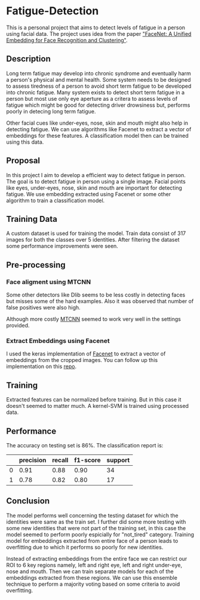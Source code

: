 # Fatigue-Detection
This is a personal project that aims to detect levels of fatigue in a person using facial data. 
The project uses idea from the paper ["FaceNet: A Unified Embedding for Face Recognition and Clustering"](http://arxiv.org/abs/1503.03832).

## Description
Long term fatigue may develop into chronic syndrome and eventually harm a person's physical and mental health. Some system needs to be designed to assess tiredness of a person to avoid short term fatigue to be developed into chronic fatigue. Many system exists to detect short term fatigue in a person but most use only eye aperture as a critera to assess levels of fatigue which might be good for detecting driver drowsiness but, performs poorly in detecing long term fatigue.

Other facial cues like under-eyes, nose, skin and mouth might also help in detecting fatigue. We can use algorithms like Facenet to extract a vector of embeddings for these features. A classification model then can be trained using this data.

## Proposal
In this project I aim to develop a efficient way to detect fatigue in person. The goal is to detect fatigue in person using a single image. 
Facial points like eyes, under-eyes, nose, skin and mouth are important for detecting fatigue. We use embedding extracted using Facenet or some other algorithm to train a classification model.

## Training Data
A custom dataset is used for training the model. Train data consist of 317 images for both the classes over 5 identities. After filtering the dataset some performance improvements were seen.

## Pre-processing

### Face aligment using MTCNN
Some other detectors like Dlib seems to be less costly in detecting faces but misses some of the hard examples. Also it was observed that number of false positives were also high.

Although more costly [MTCNN](https://kpzhang93.github.io/MTCNN_face_detection_alignment/index.html) seemed to work very well in the settings provided.

### Extract Embeddings using Facenet
I used the keras implementation of [Facenet](https://pypi.org/project/keras-facenet/) to extract a vector of embeddings from the cropped images. You can follow up this implementation on this [repo](https://github.com/davidsandberg/facenet).


## Training
Extracted features can be normalized before training. But in this case it doesn't seemed to matter much.
A kernel-SVM is trained using processed data.


## Performance 
The accuracy on testing set is 86%. 
The classification report is:


||precision|    recall|  f1-score|   support|
|-----|---------|----------|----------|----------|
|0|     0.91|      0.88|      0.90|        34|
|1|    0.78 |     0.82 |     0.80 |       17 |

## Conclusion
The model performs well concerning the testing dataset for which the identities were same as the train set. I further did some more testing with some new identities that were not part of the training set, in this case the model seemed to perform poorly espicially for "not_tired" category.
Training model for embeddings extracted from entire face of a person leads to overfitting due to which it performs so poorly for new identities.

Instead of extracting embeddings from the entire face we can restrict our ROI to 6 key regions namely, left and right eye, left and right under-eye, nose and mouth.
Then we can train separate models for each of the embeddings extracted from these regions. We can use this ensemble technique to perform a majority voting based on some criteria to avoid overfitting.




